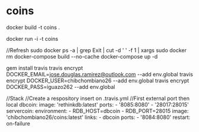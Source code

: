 # coins


docker build -t coins .

docker run -i -t coins

//Refresh
sudo docker ps -a | grep Exit | cut -d ' ' -f 1 | xargs sudo docker rm
docker-compose build --no-cache
docker-compose up -d

gem install travis
travis encrypt DOCKER_EMAIL=jose.douglas.ramirez@outlook.com --add env.global
travis encrypt DOCKER_USER=chibchombiano26 --add env.global
travis encrypt DOCKER_PASS=iguazo262 --add env.global

//Stack
//Create a respository insert on .travis.yml
//First external port then local
dbcoin:
  image: 'rethinkdb:latest'
  ports:
    - '8085:8080'
    - '28017:28015'
servercoin:
  environment:
    - RDB_HOST=dbcoin
    - RDB_PORT=28015
  image: 'chibchombiano26/coins:latest'
  links:
    - dbcoin
  ports:
    - '8084:8080'
  restart: on-failure
